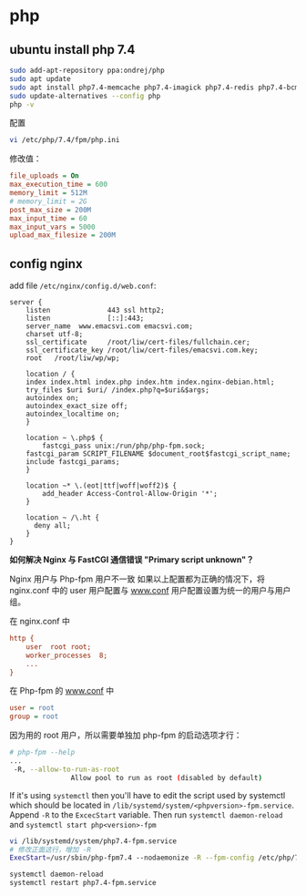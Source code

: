 # php

## ubuntu install php 7.4

```bash
sudo add-apt-repository ppa:ondrej/php
sudo apt update
sudo apt install php7.4-memcache php7.4-imagick php7.4-redis php7.4-bcmath php7.4-intl php7.4-mcrypt php7.4-cgi php7.4-fpm php7.4-mysql php7.4-curl php7.4-gd php7.4-imap php7.4-tidy php7.4-xmlrpc php7.4-xml php7.4-xsl php7.4-mbstring php7.4-zip php7.4-cli php7.4-soap php7.4-gmp php7.4-sqlite3
sudo update-alternatives --config php
php -v
```

配置

```bash
vi /etc/php/7.4/fpm/php.ini
```

修改值：

```ini
file_uploads = On
max_execution_time = 600
memory_limit = 512M
# memory_limit = 2G
post_max_size = 200M
max_input_time = 60
max_input_vars = 5000
upload_max_filesize = 200M
```

## config nginx

add file `/etc/nginx/config.d/web.conf`:

```nginx
server {
    listen              443 ssl http2;
    listen              [::]:443;
    server_name  www.emacsvi.com emacsvi.com;
    charset utf-8;
    ssl_certificate     /root/liw/cert-files/fullchain.cer;
    ssl_certificate_key /root/liw/cert-files/emacsvi.com.key;
    root   /root/liw/wp/wp;

    location / {
	index index.html index.php index.htm index.nginx-debian.html;
	try_files $uri $uri/ /index.php?q=$uri&$args;
	autoindex on;
	autoindex_exact_size off;
	autoindex_localtime on;
    }

    location ~ \.php$ {
        fastcgi_pass unix:/run/php/php-fpm.sock;
	fastcgi_param SCRIPT_FILENAME $document_root$fastcgi_script_name;
	include fastcgi_params;
    }

    location ~* \.(eot|ttf|woff|woff2)$ {
        add_header Access-Control-Allow-Origin '*';
    }

    location ~ /\.ht {
      deny all;
    }
}
```

**如何解决 Nginx 与 FastCGI 通信错误 "Primary script unknown"？**

Nginx 用户与 Php-fpm 用户不一致
如果以上配置都为正确的情况下，将 nginx.conf 中的 user 用户配置与 www.conf 用户配置设置为统一的用户与用户组。

在 nginx.conf 中

```ini
http {
    user  root root;
    worker_processes  8;
    ...
}
```

在 Php-fpm 的 www.conf 中

```ini
user = root
group = root
```

因为用的 root 用户，所以需要单独加 php-fpm 的启动选项才行：

```bash
# php-fpm --help
...
 -R, --allow-to-run-as-root
               Allow pool to run as root (disabled by default)
```

If it's using `systemctl` then you'll have to edit the script used by systemctl which should be located in `/lib/systemd/system/<phpversion>-fpm.service`. Append `-R` to the `ExcecStart` variable. Then run `systemctl daemon-reload` and `systemctl start php<version>-fpm`

```bash
vi /lib/systemd/system/php7.4-fpm.service
# 修改正面这行，增加 -R
ExecStart=/usr/sbin/php-fpm7.4 --nodaemonize -R --fpm-config /etc/php/7.4/fpm/php-fpm.conf

systemctl daemon-reload
systemctl restart php7.4-fpm.service
```
